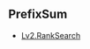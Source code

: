## PrefixSum
- [Lv2.RankSearch](https://programmers.co.kr/learn/courses/30/lessons/72412?language=kotlin)
